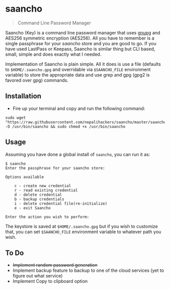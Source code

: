 # saancho

> Command Line Password Manager

Saancho (Key) is a command line password manager that uses [gnupg](https://www.gnupg.org/) and AES256 symmetric encryption (AES256). All you have to remember is a single passphrase for your _saancho_ store and you are good to go. If you have used LastPass or Keepass, Saancho is similar thing but CLI based, small, simple and does exactly what I needed.

Implementation of Saancho is plain simple. All it does is use a file (defaults to `$HOME/.saancho.gpg` and overridable via `$SAANCHO_FILE` environment variable) to store the appropriate data and use grep and gpg (gpg2 is favored over gpg) commands.

## Installation

- Fire up your terminal and copy and run the following command:

```shell
sudo wget "https://raw.githubusercontent.com/nepalihackers/saancho/master/saancho" -O /usr/bin/saancho && sudo chmod +x /usr/bin/saancho
```

## Usage

Assuming you have done a global install of `saancho`, you can run it as:

```
$ saancho
Enter the passphrase for your saancho store:

Options available

	c - create new credential
	r - read existing credential
	d - delete credential
	b - backup credentials
	i - delete credential file(re-initialize)
	e - exit Saancho

Enter the action you wish to perform:
```

The keystore is saved at `$HOME/.saancho.gpg` but if you wish to customize that, you can set `$SAANCHO_FILE` environment variable to whatever path you wish.

## To Do

- ~~Implement random password generation~~
- Implement backup feature to backup to one of the cloud services (yet to figure out what service)
- Implement Copy to clipboard option
